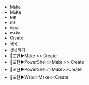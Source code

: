 - Make
- MaKe
- MK
- mk
- `Make`
- make
- Create
- 생성
- 생성하다
- 📌표현▶️Make >> Create
- 📌표현▶️PowerShell👉Make >> Create
- 📌표현▶️PowerShell👉Make>>Create
- 📌표현▶️Web👉Make<<Create